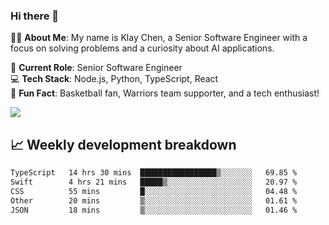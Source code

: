 ### Hi there 👋

👨‍💻 **About Me**: My name is Klay Chen, a Senior Software Engineer with a focus on solving problems and a curiosity about AI applications.

💼 **Current Role**: Senior Software Engineer  
💻 **Tech Stack**: Node.js, Python, TypeScript, React  
🏀 **Fun Fact**: Basketball fan, Warriors team supporter, and a tech enthusiast!

<img align="center" src="https://github-readme-stats.vercel.app/api?username=nameczz&show_icons=true&hide_title=true&theme=dracula" />

## 📈 Weekly development breakdown

<!--START_SECTION:waka-->

```txt
TypeScript   14 hrs 30 mins  █████████████████▒░░░░░░░   69.85 %
Swift        4 hrs 21 mins   █████▒░░░░░░░░░░░░░░░░░░░   20.97 %
CSS          55 mins         █░░░░░░░░░░░░░░░░░░░░░░░░   04.48 %
Other        20 mins         ▒░░░░░░░░░░░░░░░░░░░░░░░░   01.61 %
JSON         18 mins         ▒░░░░░░░░░░░░░░░░░░░░░░░░   01.46 %
```

<!--END_SECTION:waka-->
